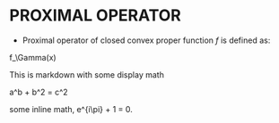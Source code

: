 # PROXIMAL OPERATOR
- Proximal operator of closed convex proper function $`f`$ is defined as:

f_\Gamma(x)

This is markdown with some display math

a^b + b^2 = c^2

some inline math, e^{i\pi} + 1 = 0.
